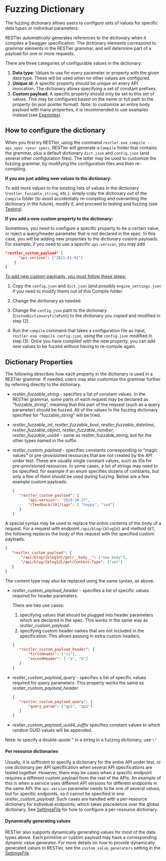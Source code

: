 # Fuzzing Dictionary

The fuzzing dictionary allows users to configure sets of values for specific data types or individual parameters.

RESTler *automatically* generates references to the dictionary when it compiles a Swagger specification.  The dictionary elements correspond to grammar elements in the RESTler grammar, and will determine part of a payload for one or more requests.

There are three categories of configurable values in the dictionary:

1. **Data type**: Values to use for every parameter or property with the given data type.  These will be used when no other values are configured.
2. **Unique id**: A specific property should be unique on every API invocation.  The dictionary allows specifying a set of constant prefixes.
3. **Custom payload:** A specific property should only be set to this set of values.  This may be configured based on the name or full path to the property (in json pointer format).  Note: to customize an entire body payload with many properties, it is recommended to use examples instead (see [Examples](Examples.md)).


## How to configure the dictionary

When you first try RESTler, using the command
    ```restler.exe compile --api_spec <your spec>```,
RESTler will generate a ```Compile``` folder that contains the grammar, plus a
default dictionary ```dict.json``` and ```config.json``` (and several other configuration files).
The latter may be used to customize the fuzzing grammar, by modifying the
configuration files and then re-compiling.

**If you are just adding new values to the dictionary:**

To add more values to the existing lists of values in the dictionary (```restler_fuzzable_string```, etc.): simply copy the dictionary out of the ```Compile```
folder (to avoid accidentally re-compiling and overwriting the dictionary in the future),
modify it, and proceed to testing and fuzzing (see [Testing](Testing.md)).

**If you add a new custom property to the dictionary:**

Sometimes, you need to configure a specific property
to be a certain value, or inject a query/header parameter
that is not declared in the spec.  In this case, you
will be adding new properties to the dictionary custom
payloads.  For example, if you need to use a specific ```api-version```, you may add

```json
"restler_custom_payload" {
      "api-version": ["2021-01-01"]
    }
}
```

<ins>To add new custom payloads, you must follow these steps:</ins>


1.	Copy the ```config.json``` and ```dict.json``` (and possibly ```engine_settings.json``` if you need to modify them) out of this Compile folder.
2.	Change the dictionary as needed.

3.	Change the ```config.json``` path to the dictionary (```CustomDictionaryFilePath```) to
the dictionary you copied and modified in step (2).
4.	Run the ```compile``` command that takes a configuration file as input, ```restler.exe compile config.json```, using the ```config.json``` modified in step (3).  Once you have compiled with the new property, you can add new values to be fuzzed without having to re-compile again.


## Dictionary Properties

The following describes how each property in the dictionary is used in a RESTler grammar.  If needed, users may also customize the grammar further by referring directly to the dictionary.

- *restler_fuzzable_string* - specifies a list of constant values.  In the RESTler grammar, some parts of each request may be declared as "fuzzable_string", meaning that this part of the request (such as a query parameter) should be fuzzed.  All of the values in the fuzzing dictionary specified for "fuzzable_string" will be tried.

- *restler_fuzzable_int*, *restler_fuzzable_bool*, *restler_fuzzable_datetime*, *restler_fuzzable_object*, *restler_fuzzable_number*, *restler_fuzzable_uuid4* - same as restler_fuzzable_string, but for the other types named in the suffix.

- *restler_custom_payload* - specifies constants corresponding to "magic values" or pre-provisioned resources that are not created by the API under test.  These are usually single constant values, such as IDs for pre-provisioned resources.  In some cases, a list of strings may need to be specified, for example if an enum specifies dozens of constants, but only a few of them should be used during fuzzing.  Below are a few example custom payloads:

  ``` json
  {
     "restler_custom_payload": {
         "api-version": "2020-10-27",
         "/feedback/[0]/tags": [ "happy", "sad"]
     }
  }
  ```

A special syntax may be used to replace the entire contents
of the body of a request.  For a request with endpoint
```/api/blog/{blogId}``` and method ```GET```, the following replaces the body of this request with the
specified custom payloads.
  ``` json
  {
     "restler_custom_payload": {
         "/api/blog/{blogId}/get/__body__": ["new body"],
         "/api/blog/{blogId}/get/Content-Type": ["xml"]
     }
  }
  ```
The content type may also be replaced using the same syntax, as above.


- *restler_custom_payload_header* - specifies a list of specific values required for header parameters.

  There are two use cases:

  1) specifying values that should be plugged into header parameters which are declared in the spec.  This works in the same way as *restler_custom_payload*.
  2) specifying custom header names that are not included in the specification.  This allows passing in extra custom headers.

  ``` json
  {
     "restler_custom_payload_header": {
         "firstHeader": ["v1"],
         "secondHeader": [ "a", "b"]
     }
  }
  ```

- *restler_custom_payload_query* - specifies a list of specific values required for query parameters.  This property works the same as *restler_custom_payload_header*

  ``` json
  {
     "restler_custom_payload_query": {
         "query_param": ["qp1", "qp2"]
     }
  }
  ```



- *restler_custom_payload_uuid4_suffix* specifies constant values to which random GUID values will be appended.


Note: to specify a double-quote " in a string in a fuzzing dictionary, use `\"`

#### **Per resource dictionaries**

Usually, it is sufficient to specify a dictionary for the entire API under test, or one dictionary per API specification when several API specifications are tested together.  However, there may be cases when a specific endpoint requires a different custom payload from the rest of the APIs.  An example of this is when a service uses different API versions for different endpoints in the same API: the ```api-version``` parameter needs to be one of several values, but for specific endpoints, so it cannot be specified in one *restler_custom_payload*.  Such cases are handled with a per-resource dictionary for individual endpoints, which takes precedence over the global dictionary.  See [SettingsFile](SettingsFile.md) for how to configure a per-resource dictionary.

#### **Dynamically generating values**
RESTler also supports dynamically generating values for most of the data types above.  Each primitive or custom
payload may have a corresponding dynamic value generator.  For more details on how to provide
dynamically generated values to RESTler,
see the ```custom_value_generators``` setting in the [SettingsFile](SettingsFile.md)
